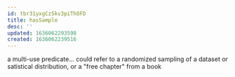 ```yaml
---
id: tbr31yxgCz5kv3piThOFD
title: hasSample
desc: ''
updated: 1636062293598
created: 1636062239516
---
```



a multi-use predicate... could refer to a randomized sampling of a dataset or satistical distribution, or a "free chapter" from a book
